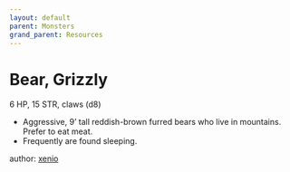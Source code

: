 ```yaml
---
layout: default
parent: Monsters
grand_parent: Resources
---
```


# Bear, Grizzly
6 HP, 15 STR, claws (d8)  
- Aggressive, 9’ tall reddish-brown furred bears who live in mountains.   Prefer to eat meat.  
- Frequently are found sleeping.  

author: [xenio](https://xenioinabottle.blogspot.com)
